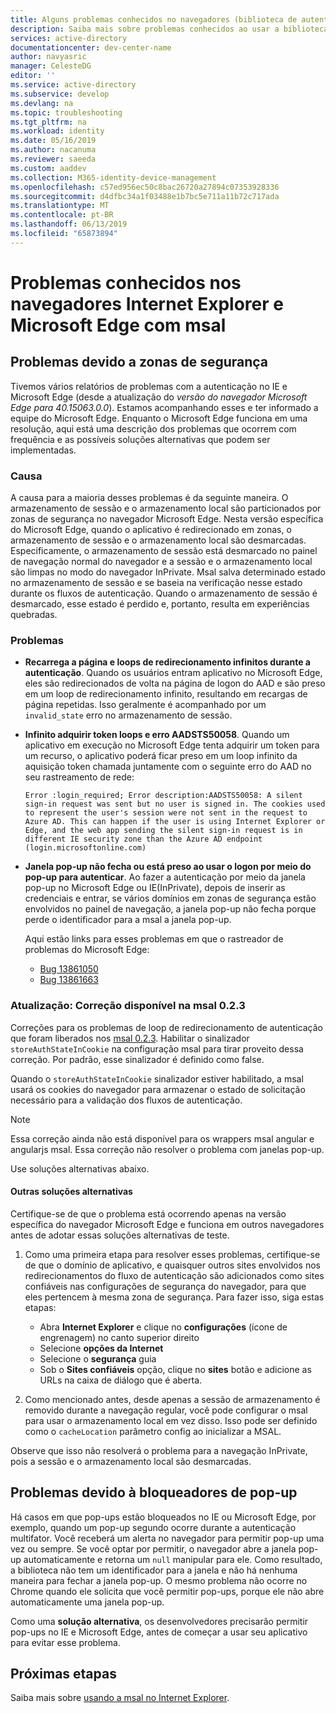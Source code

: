 ```yaml
---
title: Alguns problemas conhecidos no navegadores (biblioteca de autenticação do Microsoft para JavaScript) | Azure
description: Saiba mais sobre problemas conhecidos ao usar a biblioteca de autenticação da Microsoft para JavaScript (msal) com os navegadores Internet Explorer e Microsoft Edge.
services: active-directory
documentationcenter: dev-center-name
author: navyasric
manager: CelesteDG
editor: ''
ms.service: active-directory
ms.subservice: develop
ms.devlang: na
ms.topic: troubleshooting
ms.tgt_pltfrm: na
ms.workload: identity
ms.date: 05/16/2019
ms.author: nacanuma
ms.reviewer: saeeda
ms.custom: aaddev
ms.collection: M365-identity-device-management
ms.openlocfilehash: c57ed956ec50c8bac26720a27894c07353928336
ms.sourcegitcommit: d4dfbc34a1f03488e1b7bc5e711a11b72c717ada
ms.translationtype: MT
ms.contentlocale: pt-BR
ms.lasthandoff: 06/13/2019
ms.locfileid: "65873894"
---
```

# <a name="known-issues-on-internet-explorer-and-microsoft-edge-browsers-with-msaljs"></a>Problemas conhecidos nos navegadores Internet Explorer e Microsoft Edge com msal

## <a name="issues-due-to-security-zones"></a>Problemas devido a zonas de segurança
Tivemos vários relatórios de problemas com a autenticação no IE e Microsoft Edge (desde a atualização do *versão do navegador Microsoft Edge para 40.15063.0.0*). Estamos acompanhando esses e ter informado a equipe do Microsoft Edge. Enquanto o Microsoft Edge funciona em uma resolução, aqui está uma descrição dos problemas que ocorrem com frequência e as possíveis soluções alternativas que podem ser implementadas.

### <a name="cause"></a>Causa
A causa para a maioria desses problemas é da seguinte maneira. O armazenamento de sessão e o armazenamento local são particionados por zonas de segurança no navegador Microsoft Edge. Nesta versão específica do Microsoft Edge, quando o aplicativo é redirecionado em zonas, o armazenamento de sessão e o armazenamento local são desmarcadas. Especificamente, o armazenamento de sessão está desmarcado no painel de navegação normal do navegador e a sessão e o armazenamento local são limpas no modo do navegador InPrivate. Msal salva determinado estado no armazenamento de sessão e se baseia na verificação nesse estado durante os fluxos de autenticação. Quando o armazenamento de sessão é desmarcado, esse estado é perdido e, portanto, resulta em experiências quebradas.

### <a name="issues"></a>Problemas

- **Recarrega a página e loops de redirecionamento infinitos durante a autenticação**. Quando os usuários entram aplicativo no Microsoft Edge, eles são redirecionados de volta na página de logon do AAD e são preso em um loop de redirecionamento infinito, resultando em recargas de página repetidas. Isso geralmente é acompanhado por um `invalid_state` erro no armazenamento de sessão.

- **Infinito adquirir token loops e erro AADSTS50058**. Quando um aplicativo em execução no Microsoft Edge tenta adquirir um token para um recurso, o aplicativo poderá ficar preso em um loop infinito da aquisição token chamada juntamente com o seguinte erro do AAD no seu rastreamento de rede:

    `Error :login_required; Error description:AADSTS50058: A silent sign-in request was sent but no user is signed in. The cookies used to represent the user's session were not sent in the request to Azure AD. This can happen if the user is using Internet Explorer or Edge, and the web app sending the silent sign-in request is in different IE security zone than the Azure AD endpoint (login.microsoftonline.com)`

- **Janela pop-up não fecha ou está preso ao usar o logon por meio do pop-up para autenticar**. Ao fazer a autenticação por meio da janela pop-up no Microsoft Edge ou IE(InPrivate), depois de inserir as credenciais e entrar, se vários domínios em zonas de segurança estão envolvidos no painel de navegação, a janela pop-up não fecha porque perde o identificador para a msal a janela pop-up.  

    Aqui estão links para esses problemas em que o rastreador de problemas do Microsoft Edge:  
    - [Bug 13861050](https://developer.microsoft.com/en-us/microsoft-edge/platform/issues/13861050/)
    - [Bug 13861663](https://developer.microsoft.com/en-us/microsoft-edge/platform/issues/13861663/)

### <a name="update-fix-available-in-msaljs-023"></a>Atualização: Correção disponível na msal 0.2.3
Correções para os problemas de loop de redirecionamento de autenticação que foram liberados nos [msal 0.2.3](https://github.com/AzureAD/microsoft-authentication-library-for-js/releases). Habilitar o sinalizador `storeAuthStateInCookie` na configuração msal para tirar proveito dessa correção. Por padrão, esse sinalizador é definido como false.

Quando o `storeAuthStateInCookie` sinalizador estiver habilitado, a msal usará os cookies do navegador para armazenar o estado de solicitação necessário para a validação dos fluxos de autenticação.

> [!NOTE]
> Essa correção ainda não está disponível para os wrappers msal angular e angularjs msal. Essa correção não resolver o problema com janelas pop-up.

Use soluções alternativas abaixo.

#### <a name="other-workarounds"></a>Outras soluções alternativas
Certifique-se de que o problema está ocorrendo apenas na versão específica do navegador Microsoft Edge e funciona em outros navegadores antes de adotar essas soluções alternativas de teste.  
1. Como uma primeira etapa para resolver esses problemas, certifique-se de que o domínio de aplicativo, e quaisquer outros sites envolvidos nos redirecionamentos do fluxo de autenticação são adicionados como sites confiáveis nas configurações de segurança do navegador, para que eles pertencem à mesma zona de segurança.
Para fazer isso, siga estas etapas:
    - Abra **Internet Explorer** e clique no **configurações** (ícone de engrenagem) no canto superior direito
    - Selecione **opções da Internet**
    - Selecione o **segurança** guia
    - Sob o **Sites confiáveis** opção, clique no **sites** botão e adicione as URLs na caixa de diálogo que é aberta.

2. Como mencionado antes, desde apenas a sessão de armazenamento é removido durante a navegação regular, você pode configurar o msal para usar o armazenamento local em vez disso. Isso pode ser definido como o `cacheLocation` parâmetro config ao inicializar a MSAL.

Observe que isso não resolverá o problema para a navegação InPrivate, pois a sessão e o armazenamento local são desmarcadas.

## <a name="issues-due-to-popup-blockers"></a>Problemas devido à bloqueadores de pop-up

Há casos em que pop-ups estão bloqueados no IE ou Microsoft Edge, por exemplo, quando um pop-up segundo ocorre durante a autenticação multifator. Você receberá um alerta no navegador para permitir pop-up uma vez ou sempre. Se você optar por permitir, o navegador abre a janela pop-up automaticamente e retorna um `null` manipular para ele. Como resultado, a biblioteca não tem um identificador para a janela e não há nenhuma maneira para fechar a janela pop-up. O mesmo problema não ocorre no Chrome quando ele solicita que você permitir pop-ups, porque ele não abre automaticamente uma janela pop-up.

Como uma **solução alternativa**, os desenvolvedores precisarão permitir pop-ups no IE e Microsoft Edge, antes de começar a usar seu aplicativo para evitar esse problema.

## <a name="next-steps"></a>Próximas etapas
Saiba mais sobre [usando a msal no Internet Explorer](msal-js-use-ie-browser.md).
